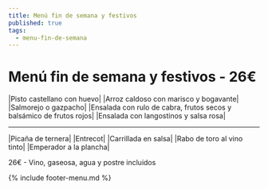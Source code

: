 ```yaml
---
title: Menú fin de semana y festivos
published: true
tags:
  - menu-fin-de-semana
---
```



# Menú fin de semana y festivos - 26€

|Pisto castellano con huevo|
|Arroz caldoso con marisco y bogavante|
|Salmorejo o gazpacho|
|Ensalada con rulo de cabra, frutos secos y balsámico de frutos rojos|
|Ensalada con langostinos y salsa rosa|

------

|Picaña de ternera|
|Entrecot|
|Carrillada en salsa|
|Rabo de toro al vino tinto|
|Emperador a la plancha|

<!-- |Cordero asado|eligiendo este segundo plato se añade 10€ al menú, en total 34€| -->

26€ - Vino, gaseosa, agua y postre incluidos

{% include footer-menu.md %}
